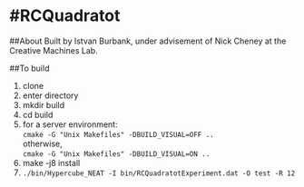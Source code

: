#RCQuadratot
===========

##About
Built by Istvan Burbank, under advisement of Nick Cheney at the Creative Machines Lab.

##To build
1. clone
2. enter directory
3. mkdir build
4. cd build
5. for a server environment:  
  `cmake -G "Unix Makefiles" -DBUILD_VISUAL=OFF ..`  
   otherwise,  
  `cmake -G "Unix Makefiles" -DBUILD_VISUAL=ON ..`
6. make -j8 install
7. `./bin/Hypercube_NEAT -I bin/RCQuadratotExperiment.dat -O test -R 12`
